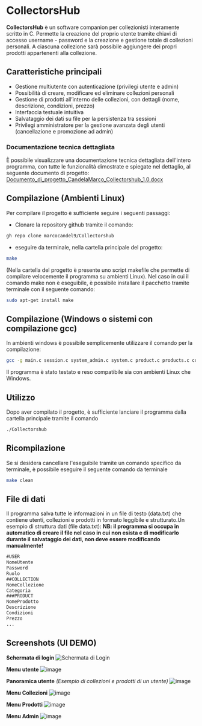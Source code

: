 # CollectorsHub

**CollectorsHub** è un software companion per collezionisti interamente scritto in C. Permette la creazione del proprio utente tramite chiavi di accesso username - password e la creazione e gestione totale di collezioni personali. A ciascuna collezione sarà possibile aggiungere dei propri prodotti appartenenti alla collezione. 

## Caratteristiche principali

- Gestione multiutente con autenticazione (privilegi utente e admin)
- Possibilità di creare, modificare ed eliminare collezioni personali
- Gestione di prodotti all’interno delle collezioni, con dettagli (nome, descrizione, condizioni, prezzo)
- Interfaccia testuale intuitiva 
- Salvataggio dei dati su file per la persistenza tra sessioni
- Privilegi amministratore per la gestione avanzata degli utenti (cancellazione e promozione ad admin)

### Documentazione tecnica dettagliata

È possibile visualizzare una documentazione tecnica dettagliata dell'intero programma, con tutte le funzionalità dimostrate e spiegate nel dettaglio, al seguente documento di progetto:
[Documento_di_progetto_CandelaMarco_Collectorshub_1.0.docx](https://github.com/user-attachments/files/20854681/Documento_di_progetto_CandelaMarco_Collectorshub_1.0.docx)



## Compilazione (Ambienti Linux)

Per compilare il progetto è sufficiente seguire i seguenti passaggi:
- Clonare la repository github tramite il comando:
```sh
gh repo clone marcocandel9/Collectorshub
```
- eseguire da terminale, nella cartella principale del progetto:
```sh
make
```
(Nella cartella del progetto è presente uno script makefile che permette di compilare velocemente il programma su ambienti Linux).
Nel caso in cui il comando make non è eseguibile, è possibile installare il pacchetto tramite terminale con il seguente comando:
```sh
sudo apt-get install make
```

## Compilazione (Windows o sistemi con compilazione gcc)
In ambienti windows è possibile semplicemente utilizzare il comando per la compilazione:
```sh
gcc -g main.c session.c system_admin.c system.c product.c products.c collection.c collections.c user.c users.c ascii_graphics.c menu.c -o main
```
Il programma è stato testato e reso compatibile sia con ambienti Linux che Windows.

## Utilizzo

Dopo aver compilato il progetto, è sufficiente lanciare il programma dalla cartella principale tramite il comando
```sh
./Collectorshub
```

## Ricompilazione

Se si desidera cancellare l'eseguibile tramite un comando specifico da terminale, è possibile eseguire il seguente comando da terminale
```sh
make clean
```

## File di dati
Il programma salva tutte le informazioni in un file di testo (data.txt) che contiene utenti, collezioni e prodotti in formato leggibile e strutturato.Un esempio di struttura dati (file data.txt):
**NB: il programma si occupa in automatico di creare il file nel caso in cui non esista e di modificarlo durante il salvataggio dei dati, non deve essere modificando manualmente!**
```txt
#USER
NomeUtente
Password
Ruolo
##COLLECTION
NomeCollezione
Categoria
###PRODUCT
NomeProdotto
Descrizione
Condizioni
Prezzo
...
```

## Screenshots (UI DEMO)

**Schermata di login**
![Schermata di Login](https://github.com/user-attachments/assets/b66723d2-79d6-44db-904e-3a47af4d790b)

**Menu utente**
![image](https://github.com/user-attachments/assets/4e8907e7-a682-45f9-b112-53c85288e3a5)

**Panoramica utente** *(Esempio di collezioni e prodotti di un utente)*
![image](https://github.com/user-attachments/assets/fc85a818-5b83-41c9-a99e-f5bc45442713)

**Menu Collezioni**
![image](https://github.com/user-attachments/assets/e5d8e7c2-9600-4dcf-8520-d771c73e8453)

**Menu Prodotti**
![image](https://github.com/user-attachments/assets/122b88ec-4e62-4777-845e-381bae0cedea)

**Menu Admin**
![image](https://github.com/user-attachments/assets/04894ea0-5136-4f42-82dc-23c9df69a9c2)




